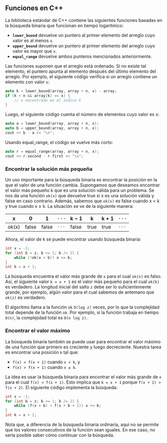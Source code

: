 ## Funciones en C++

La biblioteca estándar de C++ contiene las siguientes funciones basadas en la búsqueda binaria que funcionan en tiempo logarítmico:

- **`lower_bound`** devuelve un puntero al primer elemento del arreglo cuyo valor es al menos `x`.
- **`upper_bound`** devuelve un puntero al primer elemento del arreglo cuyo valor es mayor que `x`.
- **`equal_range`** devuelve ambos punteros mencionados anteriormente.

Las funciones suponen que el arreglo está ordenado. Si no existe tal elemento, el puntero apunta al elemento después del último elemento del arreglo. Por ejemplo, el siguiente código verifica si un arreglo contiene un elemento con valor `x`:

```cpp
auto k = lower_bound(array, array + n, x) - array;
if (k < n && array[k] == x) {
    // x encontrado en el índice k
}
```

Luego, el siguiente código cuenta el número de elementos cuyo valor es x:

```cpp
auto a = lower_bound(array, array + n, x);
auto b = upper_bound(array, array + n, x);
cout << b - a << "\n";
```

Usando equal_range, el código se vuelve más corto:

```cpp
auto r = equal_range(array, array + n, x);
cout << r.second - r.first << "\n";
```

### Encontrar la solución más pequeña
Un uso importante para la búsqueda binaria es encontrar la posición en la que el valor de una función cambia. Supongamos que deseamos encontrar el valor más pequeño k que es una solución válida para un problema. Se nos da una función `ok(x)` que devuelve true si x es una solución válida y false en caso contrario. Además, sabemos que `ok(x)` es false cuando x < k y true cuando x ≥ k. La situación se ve de la siguiente manera:

| x      | 0   | 1   | · · · | k − 1 | k   | k + 1 | · · · |
|--------|-----|-----|-------|-------|-----|-------|-------|
| ok(x)  | false | false | · · · | false | true | true  | · · · |


Ahora, el valor de k se puede encontrar usando búsqueda binaria:

```cpp
int x = -1;
for (int b = z; b >= 1; b /= 2) {
    while (!ok(x + b)) x += b;
}
int k = x + 1;
```

La búsqueda encuentra el valor más grande de `x` para el cual `ok(x)` es falso. Así, el siguiente valor `k = x + 1` es el valor más pequeño para el cual `ok(k)` es verdadero. La longitud inicial del salto `z` debe ser lo suficientemente grande, por ejemplo, algún valor para el cual sabemos de antemano que `ok(z)` es verdadero.

El algoritmo llama a la función `ok` `O(log z)` veces, por lo que la complejidad total depende de la función `ok`. Por ejemplo, si la función trabaja en tiempo `O(n)`, la complejidad total es `O(n log z)`.

### Encontrar el valor máximo

La búsqueda binaria también se puede usar para encontrar el valor máximo de una función que primero es creciente y luego decreciente. Nuestra tarea es encontrar una posición `k` tal que:

- `f(x) < f(x + 1)` cuando `x < k`, y
- `f(x) > f(x + 1)` cuando `x ≥ k`.

La idea es usar la búsqueda binaria para encontrar el valor más grande de `x` para el cual `f(x) < f(x + 1)`. Esto implica que `k = x + 1` porque `f(x + 1) > f(x + 2)`. El siguiente código implementa la búsqueda:

```cpp
int x = -1;
for (int b = z; b >= 1; b /= 2) {
    while (f(x + b) < f(x + b + 1)) x += b;
}
int k = x + 1;
```

Nota que, a diferencia de la búsqueda binaria ordinaria, aquí no se permite que los valores consecutivos de la función sean iguales. En ese caso, no sería posible saber cómo continuar con la búsqueda.